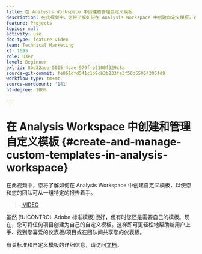 ```yaml
---
title: 在 Analysis Workspace 中创建和管理自定义模板
description: 在此视频中，您将了解如何在 Analysis Workspace 中创建自定义模板，以使您和您的团队可从一组特定的报告着手。
feature: Projects
topics: null
activity: use
doc-type: feature video
team: Technical Marketing
kt: 1695
role: User
level: Beginner
exl-id: 8bd32aea-5015-4cae-979f-b2100f329c8a
source-git-commit: fe861dfd541c1b9cb3b233fa3f56d55054305fd9
workflow-type: tm+mt
source-wordcount: '141'
ht-degree: 100%

---
```


# 在 Analysis Workspace 中创建和管理自定义模板 {#create-and-manage-custom-templates-in-analysis-workspace}

在此视频中，您将了解如何在 Analysis Workspace 中创建自定义模板，以使您和您的团队可从一组特定的报告着手。

>[!VIDEO](https://video.tv.adobe.com/v/23231/?quality=12)

虽然 [!UICONTROL Adobe 标准模板]很好，但有时您还是需要自己的模板。现在，您可将任何项目创建为自己的自定义模板。这样即可更轻松地帮助新用户上手、找到您喜爱的仪表板/项目或在团队间共享您的仪表板。

有关标准和自定义模板的详细信息，请访问[文档](https://experienceleague.adobe.com/docs/analytics/analyze/analysis-workspace/build-workspace-project/starter-projects.html?lang=zh-Hans)。
